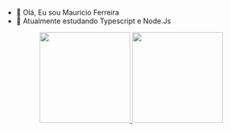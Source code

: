 - 👋 Olá, Eu sou Mauricio Ferreira
- 🌱 Atualmente estudando Typescript e Node.Js

<div align="center">
  <a href="https://github.com/Mauricio720">
  <img height="180em" src="https://github-readme-stats.vercel.app/api?username=mauricio720&show_icons=true&theme=dark&include_all_commits=true&count_private=true"/>
  <img height="180em" src="https://github-readme-stats.vercel.app/api/top-langs/?username=mauricio720&layout=compact&langs_count=7&theme=dark"/>
</div>
